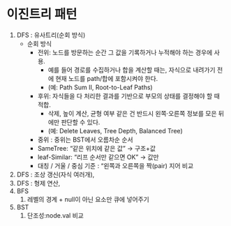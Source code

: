# 이진트리 패턴
1. DFS : 유사트리(순회 방식)
   - 순회 방식
     - 전위: 노드를 방문하는 순간 그 값을 기록하거나 누적해야 하는 경우에 사용. 
       - 예를 들어 경로를 수집하거나 합을 계산할 때는, 자식으로 내려가기 전에 현재 노드를 path/합에 포함시켜야 한다. 
       - (예: Path Sum II, Root-to-Leaf Paths)
     - 후위: 자식들을 다 처리한 결과를 기반으로 부모의 상태를 결정해야 할 때 적합. 
       - 삭제, 높이 계산, 균형 여부 같은 건 반드시 왼쪽·오른쪽 정보를 모은 뒤에만 판단할 수 있다. 
       - (예: Delete Leaves, Tree Depth, Balanced Tree)
     - 중위 : 중위는 BST에서 오름차순 순서
     - SameTree: “같은 위치에 같은 값” → 구조+값
     - leaf-Similar: “리프 순서만 같으면 OK” → 값만 
     - 대칭 / 거울 / 중심 기준 : “왼쪽과 오른쪽을 짝(pair) 지어 비교
2. DFS : 조상 갱신(자식 여러개), 
3. DFS : 형제 연산, 
4. BFS
   1. 레벨의 경계 + null이 아닌 요소만 큐에 넣어주기 
5. BST 
   1. 단조성:node.val 비교
